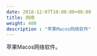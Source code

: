 ```yaml
---
date: 2018-12-07T10:00:00+08:00
title: 网络
weight: 400
description : "苹果Macos网络软件"
---
```


苹果Macos网络软件。


